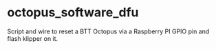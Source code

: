 # octopus_software_dfu
Script and wire to reset a BTT Octopus via a Raspberry PI GPIO pin and flash klipper on it.
